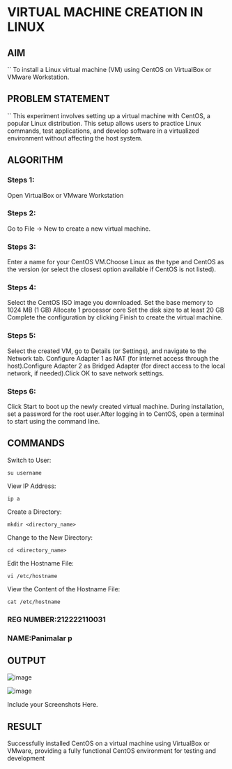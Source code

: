  # VIRTUAL MACHINE CREATION IN LINUX
  ## AIM
  ``
      To install a Linux virtual machine (VM) using CentOS on VirtualBox or VMware Workstation.
## PROBLEM STATEMENT
``
    This experiment involves setting up a virtual machine with CentOS, a popular Linux distribution. This setup allows users to practice Linux commands, test applications, and develop software in a virtualized environment without affecting the host system.

## ALGORITHM
 ### Steps 1:
 Open VirtualBox or VMware Workstation
 
 ### Steps 2:
 Go to File -> New to create a new virtual machine.
 ### Steps 3:
 Enter a name for your CentOS VM.Choose Linux as the type and CentOS as the version (or select the closest option available if CentOS is not listed).
 ### Steps 4:
 Select the CentOS ISO image you downloaded. Set the base memory to 1024 MB (1 GB) Allocate 1 processor core Set the disk size to at least 20 GB Complete the configuration by clicking Finish to create the virtual machine.
 
 ### Steps 5:
 Select the created VM, go to Details (or Settings), and navigate to the Network tab.
Configure Adapter 1 as NAT (for internet access through the host).Configure Adapter 2 as Bridged Adapter (for direct access to the local network, if needed).Click OK to save network settings.

 ### Steps 6:
 Click Start to boot up the newly created virtual machine. During installation, set a password for the root user.After logging in to CentOS, open a terminal to start using the command line.
 
## COMMANDS
Switch to User:
````
su username
````
View IP Address:
````
ip a
````
Create a Directory:
````
mkdir <directory_name>
````
Change to the New Directory:
````
cd <directory_name>
````
Edit the Hostname File:
````
vi /etc/hostname
````
View the Content of the Hostname File:
````
cat /etc/hostname
````

### REG NUMBER:212222110031
### NAME:Panimalar p
## OUTPUT
![image](https://github.com/user-attachments/assets/94f86a3b-a60e-42a5-b465-f0aeb4ca73b7)

![image](https://github.com/user-attachments/assets/bb4d3902-8e05-46b1-90d6-60a346a7b26d)
 
 Include your Screenshots Here.
## RESULT
 Successfully installed CentOS on a virtual machine using VirtualBox or VMware, providing a fully functional CentOS environment for testing and development

  


